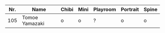 | Nr. | Name           | Chibi | Mini | Playroom | Portrait | Spine |
| --- | -------------- | ----- | ---- | -------- | -------- | ----- |
| 105 | Tomoe Yamazaki | o     | o    | ?        | o        | o     |
